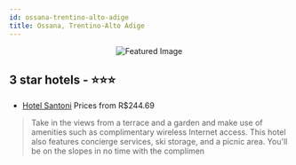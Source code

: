 ```yaml
---
id: ossana-trentino-alto-adige
title: Ossana, Trentino-Alto Adige
---
```


<center><img src="https://i.travelapi.com/hotels/21000000/20110000/20106100/20106026/b729e478_z.jpg" alt="Featured Image" /></center>


##  3 star hotels - ⭐️⭐️⭐️

-    [Hotel Santoni](https://us.hurb.com/br/hotels/ossana/hotel-santoni-JNP-JP654474?cmp=18055) Prices from R$244.69
   > Take in the views from a terrace and a garden and make use of amenities such as complimentary wireless Internet access. This hotel also features concierge services, ski storage, and a picnic area. You'll be on the slopes in no time with the complimen
